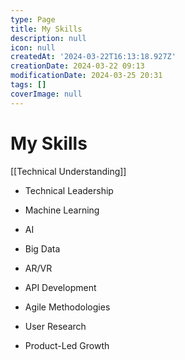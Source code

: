 ```yaml
---
type: Page
title: My Skills
description: null
icon: null
createdAt: '2024-03-22T16:13:18.927Z'
creationDate: 2024-03-22 09:13
modificationDate: 2024-03-25 20:31
tags: []
coverImage: null
---
```


# My Skills

[[Technical Understanding]]

- Technical Leadership

- Machine Learning

- AI

- Big Data

- AR/VR

- API Development

- Agile Methodologies

- User Research

- Product-Led Growth

